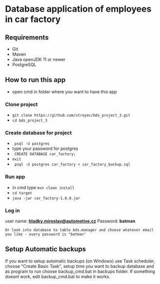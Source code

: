 Database application of employees in car factory
==========================

## Requirements
- Git 
- Maven
- Java openJDK 11 or newer
- PostgreSQL

## How to run this app
- open cmd in folder where you want to have this app
<h3>Clone project</h3>
  
- `git clone https://github.com/stroyec/bds_project_3.git` 
- `cd bds_project_3` 
<h3>Create database for project</h3>

- ` psql -U postgres` 
- type your password for postgres
- ` CREATE DATABASE car_factory;` 
- `exit` 
- ` psql -U postgres car_factory < car_factory_backup.sql` 

<h3>Run app</h3>

- in cmd type `mvn clean install`
- `cd target`
- `java -jar car_factory-1.0.0.jar`

<h3>Log in</h3>

user name: **hladky.miroslav@automotive.cz**
Password: **batman**


```
Or look into database to table bds.manager and choose whatever email you like - every password is "batman" 
```

## Setup Automatic backups

If you want to setup automatic backups (on Windows) use Task scheduler, choose "Create Basic Task", 
setup time you want to backup database and as program to run choose backup_cmd.bat in backups folder.
If something doesnt work, edit backup_cmd.bat to make it works.
